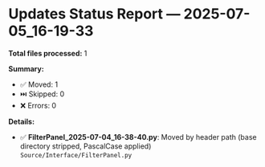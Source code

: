 # Updates Status Report — 2025-07-05_16-19-33

**Total files processed:** 1

**Summary:**
- ✅ Moved: 1
- ⏭️ Skipped: 0
- ❌ Errors: 0

**Details:**

- ✅ **FilterPanel_2025-07-04_16-38-40.py**: Moved by header path (base directory stripped, PascalCase applied)  
    `Source/Interface/FilterPanel.py`

